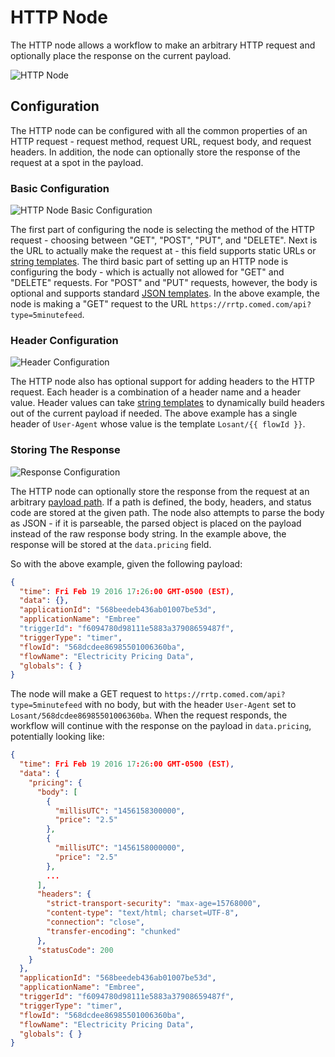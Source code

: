 # HTTP Node

The HTTP node allows a workflow to make an arbitrary HTTP request and optionally place the response on the current payload.

![HTTP Node](/images/workflows/data/http-node.png "HTTP Node")

## Configuration

The HTTP node can be configured with all the common properties of an HTTP request - request method, request URL, request body, and request headers. In addition, the node can optionally store the response of the request at a spot in the payload.

### Basic Configuration

![HTTP Node Basic Configuration](/images/workflows/data/http-node-basic-configuration.png "HTTP Node Basic Configuration")

The first part of configuring the node is selecting the method of the HTTP request - choosing between "GET", "POST", "PUT", and "DELETE". Next is the URL to actually make the request at - this field supports static URLs or [string templates](/workflows/accessing-payload-data/#string-templates). The third basic part of setting up an HTTP node is configuring the body - which is actually not allowed for "GET" and "DELETE" requests. For "POST" and "PUT" requests, however, the body is optional and supports standard [JSON templates](/workflows/accessing-payload-data/#json-templates). In the above example, the node is making a "GET" request to the URL `https://rrtp.comed.com/api?type=5minutefeed`.

### Header Configuration

![Header Configuration](/images/workflows/data/http-node-header-configuration.png "Header Configuration")

The HTTP node also has optional support for adding headers to the HTTP request. Each header is a combination of a header name and a header value. Header values can take [string templates](/workflows/accessing-payload-data/#string-templates) to dynamically build headers out of the current payload if needed. The above example has a single header of `User-Agent` whose value is the template `Losant/{{ flowId }}`.

### Storing The Response

![Response Configuration](/images/workflows/data/http-node-response-configuration.png "Response Configuration")

The HTTP node can optionally store the response from the request at an arbitrary [payload path](/workflows/accessing-payload-data/#payload-paths). If a path is defined, the body, headers, and status code are stored at the given path. The node also attempts to parse the body as JSON - if it is parseable, the parsed object is placed on the payload instead of the raw response body string. In the example above, the response will be stored at the `data.pricing` field.

So with the above example, given the following payload:

```JSON
{
  "time": Fri Feb 19 2016 17:26:00 GMT-0500 (EST),
  "data": {},
  "applicationId": "568beedeb436ab01007be53d",
  "applicationName": "Embree"
  "triggerId": "f6094780d98111e5883a37908659487f",
  "triggerType": "timer",
  "flowId": "568dcdee86985501006360ba",
  "flowName": "Electricity Pricing Data",
  "globals": { }
}
```

The node will make a GET request to `https://rrtp.comed.com/api?type=5minutefeed` with no body, but with the header `User-Agent` set to `Losant/568dcdee86985501006360ba`. When the request responds, the workflow will continue with the response on the payload in `data.pricing`, potentially looking like:

```json
{
  "time": Fri Feb 19 2016 17:26:00 GMT-0500 (EST),
  "data": {
    "pricing": {
      "body": [
        {
          "millisUTC": "1456158300000",
          "price": "2.5"
        },
        {
          "millisUTC": "1456158000000",
          "price": "2.5"
        },
        ...
      ],
      "headers": {
        "strict-transport-security": "max-age=15768000",
        "content-type": "text/html; charset=UTF-8",
        "connection": "close",
        "transfer-encoding": "chunked"
      },
      "statusCode": 200
    }
  },
  "applicationId": "568beedeb436ab01007be53d",
  "applicationName": "Embree",
  "triggerId": "f6094780d98111e5883a37908659487f",
  "triggerType": "timer",
  "flowId": "568dcdee86985501006360ba",
  "flowName": "Electricity Pricing Data",
  "globals": { }
}
```
